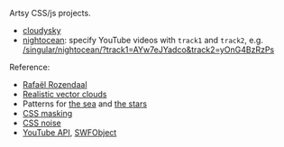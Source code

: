 Artsy CSS/js projects.
- [cloudysky](http://redsummernight.github.io/singular/cloudysky/)
- [nightocean](http://redsummernight.github.io/singular/nightocean/): specify YouTube videos with `track1` and `track2`, e.g. [/singular/nightocean/?track1=AYw7eJYadco&track2=yOnG4BzRzPs](http://redsummernight.github.io/singular/nightocean/?track1=AYw7eJYadco&track2=yOnG4BzRzPs)

Reference:
- [Rafaël Rozendaal](http://www.newrafael.com/websites)
- [Realistic vector clouds](http://www.gtpdesigns.com/design-blog/view/tutorial-create-realistic-clouds-in-adobe-illustrator/)
- Patterns for [the sea](http://lea.verou.me/demos/css3-patterns.html) and [the stars](http://lea.verou.me/css3patterns/)
- [CSS masking](http://www.html5rocks.com/en/tutorials/masking/adobe/#toc-the-mask-property)
- [CSS noise](http://www.mightymeta.co.uk/css-noise/)
- [YouTube API](https://developers.google.com/youtube/js_api_reference), [SWFObject](http://code.google.com/p/swfobject/)
